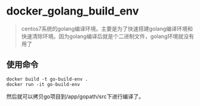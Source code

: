 # docker_golang_build_env

> centos7系统的golang编译环境。主要是为了快速搭建golang编译环境和快速清除环境。因为golang编译后就是个二进制文件，golang环境就没有用了
## 使用命令
```
docker build -t go-build-env .
docker run -it go-build-env
```

然后就可以拷贝go项目到/app/gopath/src下进行编译了。